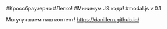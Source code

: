 #Кроссбраузерно
#Легко!
#Минимум JS кода!
#modal.js v 0.1

Мы улучшаем наш контент!
https://daniilern.github.io/
